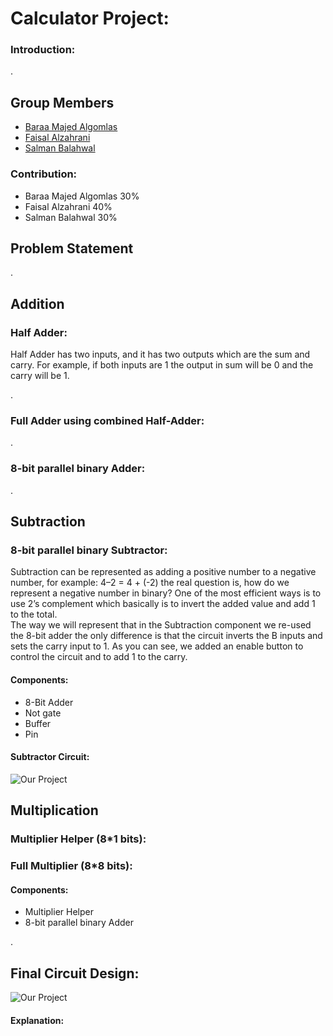 # Calculator Project:

### Introduction:
.
## Group Members

- [Baraa Majed Algomlas](https://github.com/Techiewicky)
- [Faisal Alzahrani](https://github.com/fsalzhrane)
- [Salman Balahwal](https://github.com/SalmanBalahwal)


### Contribution:
- Baraa Majed Algomlas 30%
- Faisal Alzahrani 40%
- Salman Balahwal 30%


## Problem Statement



.

## Addition

### Half Adder:
Half Adder has two inputs, and it has two outputs which are the sum and carry. For example, if both inputs are 1 the output in sum will be 0 and the carry will be 1.


.
### Full Adder using combined Half-Adder:



.
### 8-bit parallel binary Adder:



.

## Subtraction

### 8-bit parallel binary Subtractor:

Subtraction can be represented as adding a positive number to a negative number, for example: 4–2 = 4 + (-2) 
the real question is, how do we represent a negative number in binary?
One of the most efficient ways is to use 2’s complement which basically is to invert the added value and add 1 to the total.  
The way we will represent that in the Subtraction component we re-used the 8-bit adder the only difference is that the circuit inverts the B inputs and sets the carry input to 1.
As you can see, we added an enable button to control the circuit and to add 1 to the carry.

#### Components: 
- 8-Bit Adder
- Not gate
- Buffer
- Pin
#### Subtractor Circuit:

![Our Project](https://github.com/Techiewicky/cpit210-course-project/blob/main/Subtractor.png)

## Multiplication

### Multiplier Helper (8*1 bits):


### Full Multiplier (8*8 bits):

#### Components:
- Multiplier Helper
- 8-bit parallel binary Adder

.
## Final Circuit Design:

![Our Project](https://github.com/Techiewicky/cpit210-course-project/blob/main/Full%20project.png)

#### Explanation:
